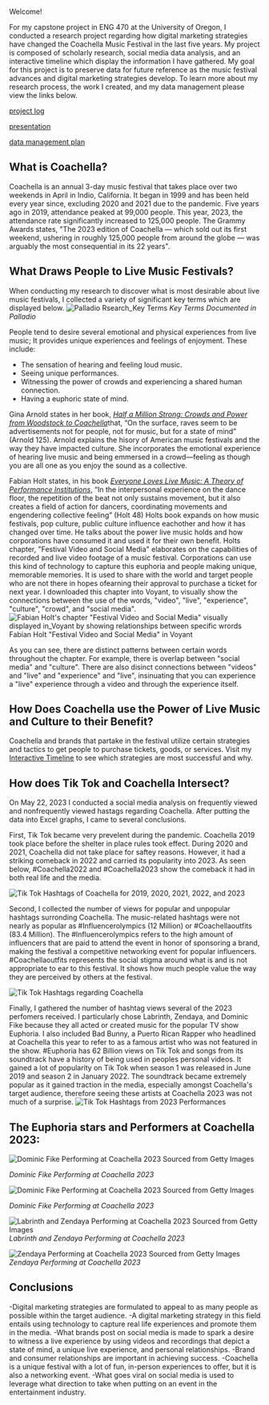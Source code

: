 Welcome!

For my capstone project in ENG 470 at the University of Oregon, I conducted a research project regarding how digital marketing strategies have changed the Coachella Music Festival in the last five years. My project is composed of scholarly research, social media data analysis, and an interactive timeline which display the information I have gathered. My goal for this project is to preserve data for future reference as the music festival advances and digital marketing strategies develop. To learn more about my research process, the work I created, and my data management please view the links below. 


[project log](/project-log.md)

[presentation](/presentation.md)

[data management plan](/data-management.md)

## What is Coachella?
Coachella is an annual 3-day music festival that takes place over two weekends in April in Indio, California. It began in 1999 and has been held every year since, excluding 2020 and 2021 due to the pandemic. Five years ago in 2019, attendance peaked at 99,000 people. This year, 2023, the attendance rate significantly increased to 125,000 people. The Grammy Awards states, "The 2023 edition of Coachella — which sold out its first weekend, ushering in roughly 125,000 people from around the globe — was arguably the most consequential in its 22 years". 

## What Draws People to Live Music Festivals?
When conducting my research to discover what is most desirable about live music festivals, I collected a variety of significant key terms which are displayed below. 
![Palladio Rsearch_Key Terms](https://github.com/eng470-s23/EvaPriceDemo/assets/129902853/bc6e430e-ff6c-4ae0-92e9-354c0d399fc9)
*Key Terms Documented in Palladio*


People tend to desire several emotional and physical experiences from live music; It provides unique experiences and feelings of enjoyment. These include:
- The sensation of hearing and feeling loud music.
- Seeing unique performances.
- Witnessing the power of crowds and experiencing a shared human connection.
- Having a euphoric state of mind.

Gina Arnold states in her book,  [*Half a Million Strong: Crowds and Power from Woodstock to Coachella*](https://evamprice.com/wp-admin/admin.php?page=bluehost#/home/onboarding)that, “On the surface, raves seem to be advertisements not for people, not for music, but for a state of mind” (Arnold 125). Arnold explains the hisory of American music festivals and the way they have impacted culture. She incorporates the emotional experience of hearing live music and being emmersed in a crowd—feeling as though you are all one as you enjoy the sound as a collective. 

Fabian Holt states, in his book [*Everyone Loves Live Music: A Theory of Performance Institutions*](https://press.uchicago.edu/ucp/books/book/chicago/E/bo61910974.html), “In the interpersonal experience on the dance floor, the repetition of the beat not only sustains movement, but it also creates a field of action for dancers, coordinating movements and engendering collective feeling” (Holt 48) Holts book expands on how music festivals, pop culture, public culture influence eachother and how it has changed over time. He talks about the power live music holds and how corporations have consumed it and used it for their own benefit. Holts chapter, "Festival Video and Social Media" elaborates on the capabilities of recorded and live video footage of a music festival. Corporations can use this kind of technology to capture this euphoria and people making unique, memorable memories. It is used to share with the world and target people who are not there in hopes ofearning their approval to purchase a ticket for next year. 
I downloaded this chapter into Voyant, to visually show the connections between the use of the words, "video", "live", "experience", "culture", "crowd", and "social media". 
![Fabian Holt's chapter "Festival Video and Social Media" visually displayed in_Voyant by showing relationships between specific wrords](https://github.com/eng470-s23/EvaPriceDemo/assets/129902853/eebb1bdb-2cf5-49ef-803b-81740cfa1b87)
                          Fabian Holt "Festival Video and Social Media" in Voyant
                          
 As you can see, there are distinct patterns between certain words throughout the chapter. For example, there is overlap between "social media" and "culture". There are also disinct connections between "videos" and "live" and "experience" and "live", insinuating that you can experience a "live" experience through a video and through the experience itself. 
 
 ## How Does Coachella use the Power of Live Music and Culture to their Benefit?
 
 Coachella and brands that partake in the festival utilize certain strategies and tactics to get people to purchase tickets, goods, or services. Visit my [Interactive Timeline](https://view.genial.ly/647249742f47710019f71ee1/interactive-content-digital-marketing-strategies-make-coachella-succesful) to see which strategies are most successful and why. 
 
 ## How does Tik Tok and Coachella Intersect? 
 
On May 22, 2023 I conducted a social media analysis on frequently viewed and nonfrequently viewed hastags regarding Coachella. After putting the data into Excel graphs, I came to several conclusions. 
 
First, Tik Tok became very prevelent during the pandemic. Coachella 2019 took place before the shelter in place rules took effect. During 2020 and 2021, Coachella did not take place for saftey reasons. However, it had a striking comeback in 2022 and carried its popularity into 2023. As seen below, #Coachella2022 and #Coachella2023 show the comeback it had in both real life and the media. 

![Tik Tok Hashtags of Coachella for 2019, 2020, 2021, 2022, and 2023](https://github.com/eng470-s23/EvaPriceDemo/assets/129902853/5de87d84-b515-4fab-a1a1-c7553ac5ac06)

Second, I collected the number of views for popular and unpopular hashtags surronding Coachella. The music-related hashtags were not nearly as popular as #Influencerolympics (12 Million) or #Coachellaoutfits (83.4 Million). The #Influencerolympics refers to the high amount of influencers that are paid to attend the event in honor of sponsoring a brand, making the festival a competitive networking event for popular influencers. #Coachellaoutfits represents the social stigma around what is and is not appropriate to ear to this festival. It shows how much people value the way they are perceived by others at the festival. 

![Tik Tok Hashtags regarding Coachella](https://github.com/eng470-s23/EvaPriceDemo/assets/129902853/7669536f-1b03-47cf-a68f-76629bdfd519)

Finally, I gathered the number of hashtag views several of the 2023 perfomers received. I particularly chose Labrinth, Zendaya, and Dominic Fike because they all acted or created music for the popular TV show Euphoria. I also included Bad Bunny, a Puerto Rican Rapper who headlined at Coachella this year to refer to as a famous artist who was not featured in the show. #Euphoria has 62 Billion views on Tik Tok and songs from its soundtrack have a history of being used in peoples personal videos. It gained a lot of popularity on Tik Tok when season 1 was released in June 2019 and season 2 in January 2022. The soundtrack became extremely popular as it gained traction in the media, especially amongst Coachella's target audience, therefore seeing these artists at Coachella 2023 was not much of a surprise. 
![Tik Tok Hashtags from 2023 Performances](https://github.com/eng470-s23/EvaPriceDemo/assets/129902853/5ce6e3f1-8408-46d0-a9d6-e92e9a8d9b05)

## The Euphoria stars and Performers at Coachella 2023:

![Dominic Fike Performing at Coachella 2023 Sourced from Getty Images](https://github.com/eng470-s23/EvaPriceDemo/assets/129902853/b52d950c-29b1-4501-ba5e-f86e9eb7e26b)
 
 *Dominic Fike Performing at Coachella 2023* 
 
![Dominic Fike Performing at Coachella 2023 Sourced from Getty Images](https://github.com/eng470-s23/EvaPriceDemo/assets/129902853/973773d4-10e1-412e-864f-b0dad97384f9)

*Dominic Fike Performing at Coachella 2023*
                                               
![Labrinth and Zendaya Performing at Coachella 2023 Sourced from Getty Images](https://github.com/eng470-s23/EvaPriceDemo/assets/129902853/40332ef6-eb02-46c1-8a44-99b01626e8a7)
 *Labrinth and Zendaya Performing at Coachella 2023*

![Zendaya Performing at Coachella 2023 Sourced from Getty Images](https://github.com/eng470-s23/EvaPriceDemo/assets/129902853/f1e4bcb5-a308-42fd-839a-fd2c28eb7c39)                                         
*Zendaya Performing at Coachella 2023*
 
 ## Conclusions
-Digital marketing strategies are formulated to appeal to as many people as possible within the target audience.
-A digital marketing strategy in this field entails using technology to capture real life experiences and promote them in the media.
-What brands post on social media is made to spark a desire  to witness a live experience by using videos and recordings that  depict a state of mind, a unique live experience, and personal relationships.
-Brand and consumer relationships are important in achieving success. 
-Coachella is a unique festival with a lot of fun, in-person experiences to offer, but it is also a networking event.
-What goes viral on social media is used to leverage what direction to take when putting on an event in the entertainment industry. 





